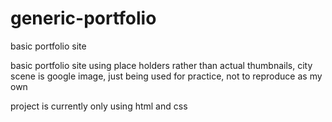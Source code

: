 # generic-portfolio
basic portfolio site

basic portfolio site using place holders rather than actual thumbnails,
city scene is google image, just being used for practice, not to reproduce as my own

project is currently only using html and css
